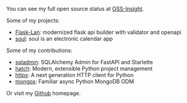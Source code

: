 You can see my full open source status at [OSS-Insight](https://ossinsight.io/analyze/ischaojie).

Some of my projects:
- [Flask-Lan](https://github.com/ischaojie/flask-lan): modernized flask api builder with validator and openapi
- [soul](https://github.com/ischaojie/soul): soul is an electronic calendar app

Some of my contributions:
- [sqladmin](https://github.com/aminalaee/sqladmin/commits?author=ischaojie): SQLAlchemy Admin for FastAPI and Starlette
- [hatch](https://github.com/pypa/hatch/commits?author=ischaojie): Modern, extensible Python project management
- [httpx](https://github.com/encode/httpx/commits?author=ischaojie): A next generation HTTP client for Python
- [mongox](https://github.com/aminalaee/mongox/commits/main?author=ischaojie): Familiar async Python MongoDB ODM

Or visit my [Github](https://github.com/ischaojie) homepage.

